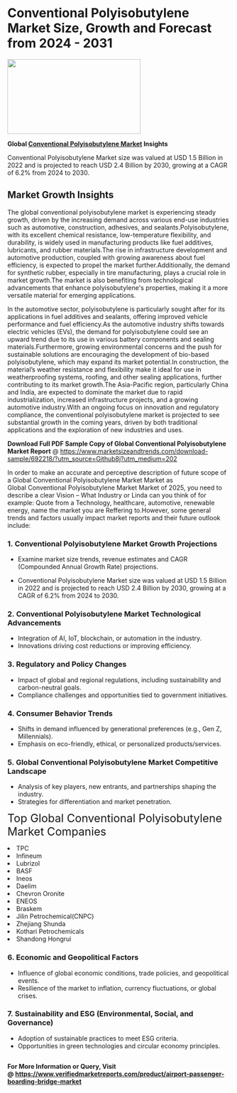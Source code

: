 <H1>Conventional Polyisobutylene Market Size, Growth and Forecast from 2024 - 2031</H1><img class="aligncenter size-medium wp-image-584254" src="https://thirdeyenews.in/wp-content/uploads/2024/09/Global-Market-Research-300x168.jpeg" alt="" width="300" height="168" /><p><strong>Global&nbsp;<a href="https://www.marketsizeandtrends.com/download-sample/692218/?utm_source=Github8j?utm_medium=202">Conventional Polyisobutylene Market</a> Insights</strong></p><p>Conventional Polyisobutylene Market size was valued at USD 1.5 Billion in 2022 and is projected to reach USD 2.4 Billion by 2030, growing at a CAGR of 6.2% from 2024 to 2030.</p><p><h2>Market Growth Insights</h2> <p>The global conventional polyisobutylene market is experiencing steady growth, driven by the increasing demand across various end-use industries such as automotive, construction, adhesives, and sealants.Polyisobutylene, with its excellent chemical resistance, low-temperature flexibility, and durability, is widely used in manufacturing products like fuel additives, lubricants, and rubber materials.The rise in infrastructure development and automotive production, coupled with growing awareness about fuel efficiency, is expected to propel the market further.Additionally, the demand for synthetic rubber, especially in tire manufacturing, plays a crucial role in market growth.The market is also benefiting from technological advancements that enhance polyisobutylene's properties, making it a more versatile material for emerging applications.</p> <p>In the automotive sector, polyisobutylene is particularly sought after for its applications in fuel additives and sealants, offering improved vehicle performance and fuel efficiency.As the automotive industry shifts towards electric vehicles (EVs), the demand for polyisobutylene could see an upward trend due to its use in various battery components and sealing materials.Furthermore, growing environmental concerns and the push for sustainable solutions are encouraging the development of bio-based polyisobutylene, which may expand its market potential.In construction, the material’s weather resistance and flexibility make it ideal for use in weatherproofing systems, roofing, and other sealing applications, further contributing to its market growth.The Asia-Pacific region, particularly China and India, are expected to dominate the market due to rapid industrialization, increased infrastructure projects, and a growing automotive industry.With an ongoing focus on innovation and regulatory compliance, the conventional polyisobutylene market is projected to see substantial growth in the coming years, driven by both traditional applications and the exploration of new industries and uses.</p> <p><span class=""><strong>Download Full PDF Sample Copy of Global Conventional Polyisobutylene Market Report</strong> @ <a href="https://www.marketsizeandtrends.com/download-sample/692218/?utm_source=Github8j?utm_medium=202" target="_blank">https://www.marketsizeandtrends.com/download-sample/692218/?utm_source=Github8j?utm_medium=202</a></span></p><p>In order to make an accurate and perceptive description of future scope of a Global&nbsp;Conventional Polyisobutylene Market Market as Global&nbsp;Conventional Polyisobutylene Market Market of 2025, you need to describe a clear Vision &ndash; What Industry or Linda can you think of for example: Quote from a Technology, healthcare, automotive, renewable energy, name the market you are Reffering to.However, some general trends and factors usually impact market reports and their future outlook include:</p><h3>1.&nbsp;<strong>Conventional Polyisobutylene Market Growth Projections</strong></h3><ul><li>Examine market size trends, revenue estimates and CAGR (Compounded Annual Growth Rate) projections.</li><li><p>Conventional Polyisobutylene Market size was valued at USD 1.5 Billion in 2022 and is projected to reach USD 2.4 Billion by 2030, growing at a CAGR of 6.2% from 2024 to 2030.</p></li></ul><h3>2.&nbsp;<strong>Conventional Polyisobutylene Market Technological Advancements</strong></h3><ul><li>Integration of AI, IoT, blockchain, or automation in the industry.</li><li>Innovations driving cost reductions or improving efficiency.</li></ul><h3>3.&nbsp;<strong>Regulatory and Policy Changes</strong></h3><ul><li>Impact of global and regional regulations, including sustainability and carbon-neutral goals.</li><li>Compliance challenges and opportunities tied to government initiatives.</li></ul><h3>4.&nbsp;<strong>Consumer Behavior Trends</strong></h3><ul><li>Shifts in demand influenced by generational preferences (e.g., Gen Z, Millennials).</li><li>Emphasis on eco-friendly, ethical, or personalized products/services.</li></ul><h3>5.&nbsp;<strong>Global Conventional Polyisobutylene Market Competitive Landscape</strong></h3><ul><li>Analysis of key players, new entrants, and partnerships shaping the industry.</li><li>Strategies for differentiation and market penetration.</li></ul><p data-pm-slice="1 1 []"><span style="color: inherit; font-family: inherit; font-size: 25px;">Top Global Conventional Polyisobutylene Market Companies</span></p><div class="" data-test-id=""><p><li>TPC</li><li> Infineum</li><li> Lubrizol</li><li> BASF</li><li> Ineos</li><li> Daelim</li><li> Chevron Oronite</li><li> ENEOS</li><li> Braskem</li><li> Jilin Petrochemical(CNPC)</li><li> Zhejiang Shunda</li><li> Kothari Petrochemicals</li><li> Shandong Hongrui</li></p></div><h3>6.&nbsp;<strong>Economic and Geopolitical Factors</strong></h3><ul><li>Influence of global economic conditions, trade policies, and geopolitical events.</li><li>Resilience of the market to inflation, currency fluctuations, or global crises.</li></ul><h3>7.&nbsp;<strong>Sustainability and ESG (Environmental, Social, and Governance)</strong></h3><ul><li>Adoption of sustainable practices to meet ESG criteria.</li><li>Opportunities in green technologies and circular economy principles.</li></ul><h2><strong style="font-size: 14px;">For More Information or Query, Visit @&nbsp;</strong><a style="background-color: #ffffff; font-size: 14px;" href="https://www.marketsizeandtrends.com/report/conventional-polyisobutylene-market/" target="_blank">https://www.verifiedmarketreports.com/product/airport-passenger-boarding-bridge-market</a></h2>